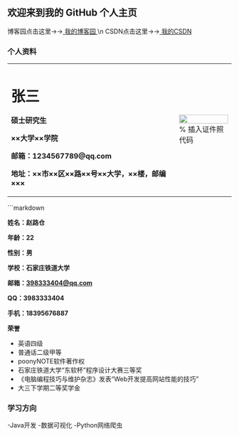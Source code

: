 ## 欢迎来到我的 GitHub 个人主页

博客园点击这里→→[ 我的博客园 ](https://www.cnblogs.com/zlc364624/) \n
CSDN点击这里→→[ 我的CSDN ](https://blog.csdn.net/weixin_43847567) 


### 个人资料
<table border="0">
  <tr>
    <td width="75%">
      <h1>张三</h1>
      <p><b>硕士研究生</b></p>
      <p><b>××大学××学院</b></p>
      <p><b>邮箱：1234567789@qq.com</b></p>
      <p><b>地址：××市××区××路××号××大学，××楼，邮编×××</b></p>
    </td>
    <td width="25%">
      <img src="/zhengjianzhao.jpg" width="100%">      % 插入证件照代码
    </td>
  </tr>
</table>
```markdown

**姓名：赵路仓**

**年龄：22**

**性别：男**

**学校：石家庄铁道大学**

**邮箱：398333404@qq.com**

**QQ：3983333404**

**手机：18395676887**

**荣誉**
- 英语四级
- 普通话二级甲等
- poonyNOTE软件著作权
- 石家庄铁道大学“东软杯”程序设计大赛三等奖
- 《电脑编程技巧与维护杂志》发表“Web开发提高网站性能的技巧”
- 大三下学期二等奖学金


### 学习方向
  -Java开发
  -数据可视化
  -Python网络爬虫
  
 
```


